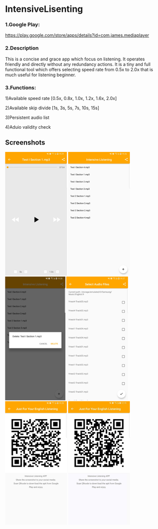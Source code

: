 # IntensiveLisenting
### 1.Google Play:
https://play.google.com/store/apps/details?id=com.james.mediaplayer

### 2.Description
This is a concise and grace app which focus on listening. It operates friendly and directly without any redundancy actions. It is a tiny and full functional tool which offers selecting speed rate from 0.5x to 2.0x that is much useful for listening beginner.

### 3.Functions:
1)Available speed rate  [0.5x, 0.8x, 1.0x, 1.2x, 1.6x, 2.0x]

2)Available skip divide [1s, 3s, 5s, 7s, 10s, 15s]

3)Persistent audio list

4)Aduio validity check

Screenshots
-------------

<img src="screenshots/1957064944.jpg" height="400" alt="Screenshot"/> 
<img src="screenshots/1002828097.jpg" height="400" alt="Screenshot"/>
<img src="screenshots/1403227013.jpg" height="400" alt="Screenshot"/> 
<img src="screenshots/1678014421.jpg" height="400" alt="Screenshot"/> 
<img src="screenshots/1400622038.jpg" height="400" alt="Screenshot"/> 
<img src="screenshots/266001124.jpg" height="400" alt="Screenshot"/> 
